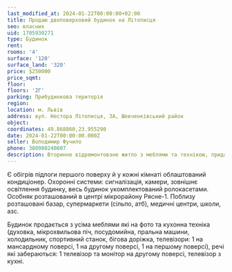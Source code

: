 ```yaml
---
last_modified_at: 2024-01-22T00:00:00+02:00
title: Продаю двоповерховий будинок на Літописця
seo: власник
uid: 1705930271
type: Будинок
rent:
rooms: '4'
surface: '120'
surface_land: '320'
price: $250000
price_sqmt:
floor:
floors: '2Г'
parking: Прибудинкова територія
region:
location: м. Львів
address: вул. Нестора Літописця, 3А, Шевченківський район
object:
coordinates: 49.868860,23.955290
date: 2024-01-22T00:00:00.000Z
seller: Володимир Фучило
phone: 380980240007
description: Вторинне відремонтоване житло з меблями та технікою, придатне для проживання
---
```


Є обігрів підлоги першого поверху й у кожні кімнаті облаштований кондиціонер. Охоронні системи: сигналізація, камери, зовнішнє освітлення будинку, весь будинок укомплектований ролокасетами. Особняк розташований в центрі мікрорайону Рясне-1. Поблизу розташовані базар, супермаркети (сільпо, атб), медичні центри, школи, азс.

Будинок продається з усіма меблями які на фото та кухонна техніка (духовка, мікрохвильова піч, посудомийна, пральна машини, холодильник, спортивний станок, бігова доріжка, телевізори: 1 на мансардному поверсі, 1 на другому поверсі, 1 на першому поверсі), речі які забераються: 1 телевізор та монітор на другому поверсі, телевізор з кухні.

